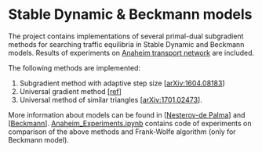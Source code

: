 # Stable Dynamic & Beckmann models

The project contains implementations of several primal-dual subgradient methods for searching traffic equilibria in Stable Dynamic and Beckmann models. 
Results of experiments on [Anaheim transport network](https://github.com/bstabler/TransportationNetworks) are included.

The following methods are implemented:
1.	Subgradient method with adaptive step size [[arXiv:1604.08183](https://arxiv.org/ftp/arxiv/papers/1604/1604.08183.pdf)]
2.	Universal gradient method [[ref](http://www.optimization-online.org/DB_FILE/2013/04/3833.pdf)]
3.	Universal method of similar triangles [[arXiv:1701.02473](https://arxiv.org/ftp/arxiv/papers/1701/1701.02473.pdf)].

More information about models can be found in [[Nesterov-de Palma](https://link.springer.com/article/10.1023/A:1025350419398)] and [[Beckmann](https://cowles.yale.edu/sites/default/files/files/pub/misc/specpub-beckmann-mcguire-winsten.pdf)].
[Anaheim_Experiments.ipynb](https://github.com/MeruzaKub/TransportNet/blob/master/Stable%20Dynamic%20%26%20Beckman/Anaheim_Experiments.ipynb) contains code of experiments on comparison of the above methods and Frank-Wolfe algorithm (only for Beckmann model).

<!--- Convergence process on 10 000 iterations for Stable Dynamic model:--->
<!---![](methods_stable_dynamic.png)--->

<!---Convergence process on 8000 iterations for Beckmann model (+ Frank-Wolfe algorithm):--->
<!---![](methods_beckmann.png)--->
